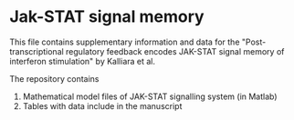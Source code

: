 # Jak-STAT signal memory

This file contains supplementary information and data for the "Post-transcriptional regulatory feedback encodes JAK-STAT signal memory of interferon stimulation" by Kalliara et al.

The repository contains 

1) Mathematical model files of JAK-STAT signalling system (in Matlab)
2) Tables with data include in the manuscript


